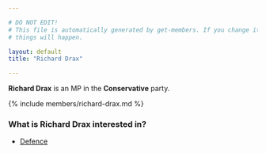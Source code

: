 ```yaml
---

# DO NOT EDIT!
# This file is automatically generated by get-members. If you change it, bad
# things will happen.

layout: default
title: "Richard Drax"

---
```


**Richard Drax** is an MP in the **Conservative** party.

{% include members/richard-drax.md %}

### What is Richard Drax interested in?


* [Defence](/interests/defence.html)
